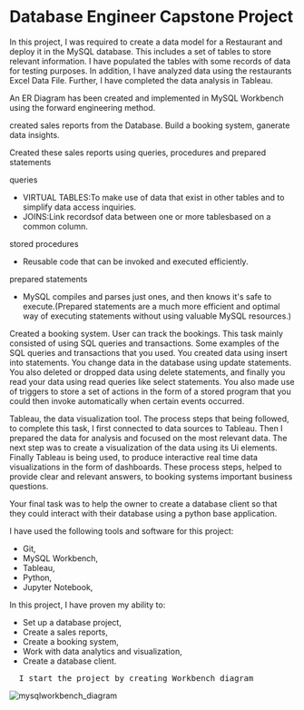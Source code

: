 # Database Engineer Capstone Project

In this project, I was required to create a data model for a Restaurant and deploy it in the MySQL database. This includes a set of tables to store relevant information. I have populated the tables with some records of data for testing purposes. In addition, I have analyzed data using the restaurants Excel Data File. Further, I have completed the data analysis in Tableau.

An ER Diagram has been created and implemented in MySQL Workbench using the forward engineering method.

created sales reports from the Database. Build a booking system, ganerate data insights.

Created these sales reports using queries, procedures and prepared statements

queries 
- VIRTUAL TABLES:To make use of data that exist in other tables and to simplify data access inquiries.
- JOINS:Link recordsof data between one or more tablesbased on a common column. 

stored procedures 
- Reusable code that can be invoked and executed efficiently. 

prepared statements 
- MySQL compiles and parses just ones, and then knows it's safe to execute.(Prepared statements are a much more efficient and optimal way of executing statements without using valuable MySQL resources.) 

<!-- Another task you assisted Little Lemon with involved building a table booking system in their database that they could use to keep track of guests visiting the restaurant. This task mainly consisted of using SQL queries and transactions. -->

Created a booking system. User can track the bookings. This task mainly consisted of using SQL queries and transactions. Some examples of the SQL queries and transactions that you used. You created data using insert into statements. You change data in the database using update statements. You also deleted or dropped data using delete statements, and finally you read your data using read queries like select statements. You also made use of triggers to store a set of actions in the form of a stored program that you could then invoke automatically when certain events occurred.

Tableau, the data visualization tool. The process steps that being followed, to complete this task, I first connected to data sources to Tableau. Then I prepared the data for analysis and focused on the most relevant data. The next step was to create a visualization of the data using its Ui elements. Finally Tableau is being used, to produce interactive real time data visualizations in the form of dashboards. These process steps, helped to provide clear and relevant answers, to booking systems important business questions. 

Your final task was to help the owner to create a database client so that they could interact with their database using a python base application. 


I have used the following tools and software for this project:

* Git,
* MySQL Workbench,
* Tableau,
* Python,
* Jupyter Notebook,

In this project, I have proven my ability to:

* Set up a database project,
* Create a sales reports,
* Create a booking system,
* Work with data analytics and visualization,
* Create a database client.

<pre>
  I start the project by creating Workbench diagram
</pre>

![mysqlworkbench_diagram](https://github.com/batuhan6/db-capstone-project/assets/32600613/cc480066-bbb3-45db-a0dc-3795136bfd69)



